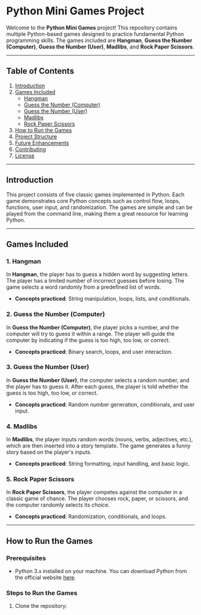 # Python Mini Games Project

Welcome to the **Python Mini Games** project! This repository contains multiple Python-based games designed to practice fundamental Python programming skills. The games included are **Hangman**, **Guess the Number (Computer)**, **Guess the Number (User)**, **Madlibs**, and **Rock Paper Scissors**.

---

## Table of Contents

1. [Introduction](#introduction)
2. [Games Included](#games-included)
   - [Hangman](#1-hangman)
   - [Guess the Number (Computer)](#2-guess-the-number-computer)
   - [Guess the Number (User)](#3-guess-the-number-user)
   - [Madlibs](#4-madlibs)
   - [Rock Paper Scissors](#5-rock-paper-scissors)
3. [How to Run the Games](#how-to-run-the-games)
4. [Project Structure](#project-structure)
5. [Future Enhancements](#future-enhancements)
6. [Contributing](#contributing)
7. [License](#license)

---

## Introduction

This project consists of five classic games implemented in Python. Each game demonstrates core Python concepts such as control flow, loops, functions, user input, and randomization. The games are simple and can be played from the command line, making them a great resource for learning Python.

---

## Games Included

### 1. Hangman
In **Hangman**, the player has to guess a hidden word by suggesting letters. The player has a limited number of incorrect guesses before losing. The game selects a word randomly from a predefined list of words.

- **Concepts practiced**: String manipulation, loops, lists, and conditionals.
  
### 2. Guess the Number (Computer)
In **Guess the Number (Computer)**, the player picks a number, and the computer will try to guess it within a range. The player will guide the computer by indicating if the guess is too high, too low, or correct.

- **Concepts practiced**: Binary search, loops, and user interaction.

### 3. Guess the Number (User)
In **Guess the Number (User)**, the computer selects a random number, and the player has to guess it. After each guess, the player is told whether the guess is too high, too low, or correct.

- **Concepts practiced**: Random number generation, conditionals, and user input.

### 4. Madlibs
In **Madlibs**, the player inputs random words (nouns, verbs, adjectives, etc.), which are then inserted into a story template. The game generates a funny story based on the player's inputs.

- **Concepts practiced**: String formatting, input handling, and basic logic.

### 5. Rock Paper Scissors
In **Rock Paper Scissors**, the player competes against the computer in a classic game of chance. The player chooses rock, paper, or scissors, and the computer randomly selects its choice.

- **Concepts practiced**: Randomization, conditionals, and loops.

---

## How to Run the Games

### Prerequisites

- Python 3.x installed on your machine. You can download Python from the official website [here](https://www.python.org/downloads/).

### Steps to Run the Games

1. Clone the repository:

   ```bash
 
